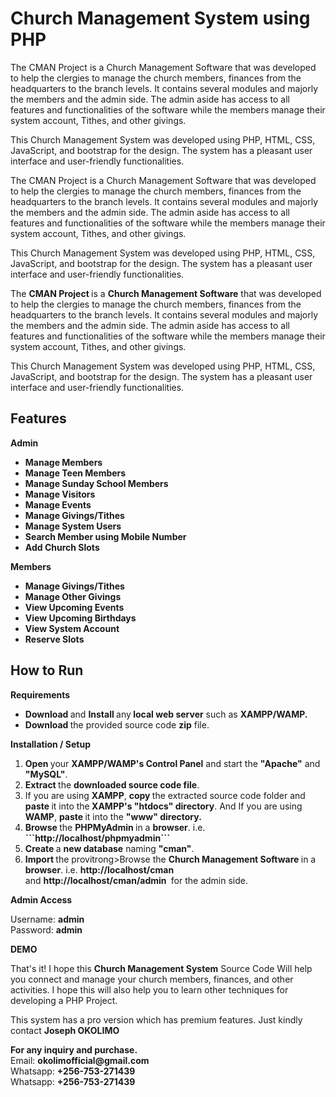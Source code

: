 # Church Management System using PHP
The CMAN Project is a Church Management Software that was developed to help the clergies to manage the church members, finances from the headquarters to the branch levels. It contains several modules and majorly the members and the admin side. The admin aside has access to all features and functionalities of the software while the members manage their system account, Tithes, and other givings.

This Church Management System was developed using PHP, HTML, CSS, JavaScript, and bootstrap for the design. The system has a pleasant user interface and user-friendly functionalities.

The CMAN Project is a Church Management Software that was developed to help the clergies to manage the church members, finances from the headquarters to the branch levels. It contains several modules and majorly the members and the admin side. The admin aside has access to all features and functionalities of the software while the members manage their system account, Tithes, and other givings.

This Church Management System was developed using PHP, HTML, CSS, JavaScript, and bootstrap for the design. The system has a pleasant user interface and user-friendly functionalities.

<div class="clearfix text-formatted field field--name-body field--type-text-with-summary field--label-hidden field__item"><p>The <strong>CMAN Project </strong>is a <strong>Church Management Software</strong> that was developed to help the clergies to manage the church members, finances from the headquarters to the branch levels. It contains several modules and majorly the members and the admin side. The admin aside has access to all features and functionalities of the software while the members manage their system account, Tithes, and other givings.</p>
<p>This Church Management System was developed using PHP, HTML, CSS, JavaScript, and bootstrap for the design. The system has a pleasant user interface and user-friendly functionalities.</p><div class="text-center content-middle-ads my-2">
 

  
  </div>
<h2><strong>Features</strong></h2>
<p><strong>Admin</strong></p>
<ul>
<li><strong>Manage Members</strong></li>
<li><strong>Manage Teen Members</strong></li>
<li><strong>Manage Sunday School Members</strong></li>
<li><strong>Manage Visitors</strong></li>
<li><strong>Manage Events</strong></li>
<li><strong>Manage Givings/Tithes</strong></li>
<li><strong>Manage System Users</strong></li>
<li><strong>Search Member using Mobile Number</strong></li>
<li><strong>Add Church Slots</strong></li>
</ul>
<p><strong>Members</strong></p>
<ul>
<li><strong>Manage Givings/Tithes</strong></li>
<li><strong>Manage Other Givings</strong></li>
<li><strong>View Upcoming Events</strong></li>
<li><strong>View Upcoming Birthdays</strong></li>
<li><strong>View System Account</strong></li>
<li><strong>Reserve Slots</strong></li>
</ul>
<div class="text-center content-middle-ads my-2">

  
  </div><h2><strong>How to Run</strong></h2>
<p><strong>Requirements</strong></p>
<ul>
<li><strong>Download </strong>and <strong>Install </strong>any<strong> local web server</strong> such as <strong>XAMPP/WAMP.</strong></li>
<li><strong>Download </strong>the provided source code <strong>zip</strong> file. </li>
</ul>
<p><strong>Installation / Setup</strong></p>
<ol>
<li><strong>Open </strong>your <strong>XAMPP/WAMP's Control Panel</strong> and start the <strong>"Apache"</strong> and <strong>"MySQL"</strong>.</li>
<li><strong>Extract </strong>the <strong>downloaded source code file</strong>.</li>
<li>If you are using <strong>XAMPP</strong>, <strong>copy </strong>the extracted source code folder and <strong>paste </strong>it into the<strong> XAMPP's "htdocs" directory</strong>. And If you are using <strong>WAMP</strong>, <strong>paste </strong>it into the <strong>"www" directory.</strong></li>
<li><strong>Browse </strong>the <strong>PHPMyAdmin </strong>in a <strong>browser</strong>. i.e. <strong>```http://localhost/phpmyadmin```</strong></li>
<li><strong>Create </strong>a <strong>new database</strong> naming <strong>"cman"</strong>.</li>
<li><strong>Import </strong>the provitrong>Browse </strong>the <strong>Church Management Software&nbsp;</strong>in a <strong>browser</strong>. i.e. <strong>http://localhost/cman </strong>and&nbsp;<strong>http://localhost/cman/admin&nbsp;</strong>&nbsp;for the admin side.</li>
</ol>
<p><strong>Admin Access</strong></p>
<p>Username:&nbsp;<strong>admin</strong><br>
Password:&nbsp;<strong>admin</strong></p>
<p><strong>DEMO</strong></p>
<p></p><div class="video-filter">
</div>
<p></p>
<p>That's it! I hope this <strong>Church Management System</strong> Source Code Will help you connect and manage your church members, finances, and other activities. I hope this will also help you to learn other techniques for developing a PHP Project.</p>
<p>This system has a pro version which has premium features. Just kindly contact <strong>Joseph OKOLIMO</strong></p>
<p><strong>For any inquiry and purchase.</strong><br>
Email: <strong>okolimofficial@gmail.com</strong><br>
Whatsapp: <strong>+256-753-271439</strong><br>
Whatsapp: <strong>+256-753-271439</strong><br>
</p>
</div>

